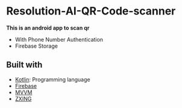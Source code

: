 # Resolution-AI-QR-Code-scanner

**This is an android app to scan qr**
- With Phone Number Authentication
- Firebase Storage




## Built with 


- [Kotlin](kotlinlang.org): Programming language
- [Firebase](https://firebase.google.com/?hl=en&authuser=0)
- [MVVM](https://developer.android.com/topic/architecture)
- [ZXING](https://github.com/journeyapps/zxing-android-embedded)


